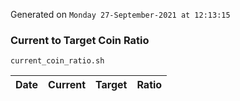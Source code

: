 Generated on `Monday 27-September-2021 at 12:13:15`

### Current to Target Coin Ratio
`current_coin_ratio.sh`

Date|Current|Target|Ratio
---|---|---|---
